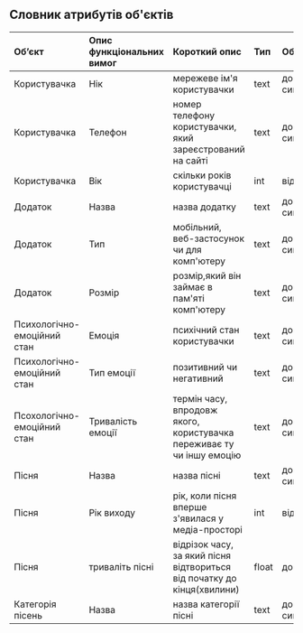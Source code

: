 ## Словник атрибутів об'єктів
Об’єкт | Опис функціональних вимог |    Короткий опис| Тип|   Обмеження|
|:-------|:------------|:------------|:-----------|:--------|
|Користувачка | Нік |  мережеве ім'я користувачки| text|   до 20 символів|
|Користувачка |  Телефон|   номер телефону користувачки, який зареєстрований на сайті| text| до 20 символів|
|Користувачка | Вік | скільки років користувачці| int | від 18 |
|Додаток| Назва| назва додатку| text|  до 30 символів|
|Додаток | Тип |  мобільний, веб-застосунок чи для комп'ютеру| text| до 40 символів|
|Додаток |Розмір | розмір,який він займає в пам'яті комп'ютеру| text| до 10 символів |
|Психологічно-емоційний стан|Емоція | психічний стан користувачки| text| до 50 символів|
|Психологічно-емоційний стан |Тип емоції|позитивний чи негативний| text| до 30 символів|
|Псохологічно-емоційний стан |Тривалість емоції | термін часу, впродовж якого, користувачка переживає ту чи іншу емоцію|text| до 20 символів|
|Пісня |Назва | назва пісні| text| до 20 символів|
|Пісня |Рік виходу |  рік, коли пісня вперше з'явилася у медіа-просторі| int|від 0 |
|Пісня |триваліть пісні | відрізок часу, за який пісня відтвориться від початку до кінця(хвилини)| float| до 10 |
|Категорія пісень | Назва| назва категорії пісні| text | до 30 символів|
